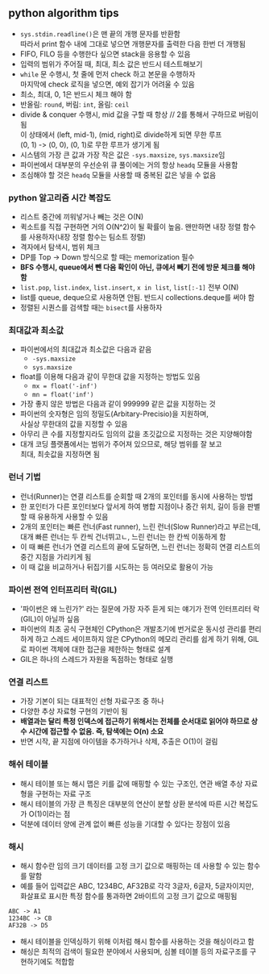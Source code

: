 ## python algorithm tips
- `sys.stdin.readline()`은 맨 끝의 개행 문자를 반환함  
  따라서 print 함수 내에 그대로 넣으면 개행문자를 출력한 다음 한번 더 개행됨
- FIFO, FILO 등을 수행한다 싶으면 stack을 응용할 수 있음
- 입력의 범위가 주어질 때, 최대, 최소 값은 반드시 테스트해보기
- `while` 문 수행시, 첫 줄에 먼저 check 하고 본문을 수행하자  
  마지막에 check 로직을 넣으면, 예외 잡기가 어려울 수 있음
- 최소, 최대, 0, 1은 반드시 체크 해야 함
- 반올림: `round`, 버림: `int`, 올림: `ceil`
- divide & conquer 수행시, mid 값을 구할 때 항상 // 2를 통해서 구하므로 버림이 됨  
  이 상태에서 (left, mid-1), (mid, right)로 divide하게 되면 무한 루프  
  (0, 1) -> (0, 0), (0, 1)로 무한 루프가 생기게 됨
- 시스템의 가장 큰 값과 가장 작은 값은 `-sys.maxsize`, `sys.maxsize`임  
- 파이썬에서 대부분의 우선순위 큐 풀이에는 거의 항상 `headq` 모듈을 사용함
- 조심해야 할 것은 `headq` 모듈을 사용할 때 중복된 값은 넣을 수 없음

### python 알고리즘 시간 복잡도
- 리스트 중간에 끼워넣거나 빼는 것은 O(N)
- 퀵소트를 직접 구현하면 거의 O(N^2)이 될 확률이 높음. 왠만하면 내장 정렬 함수를 사용하자(내장 정렬 함수는 팀소트 정렬)
- 격자에서 탐색시, 범위 체크
- DP를 Top -> Down 방식으로 할 때는 memorization 필수
- <b>BFS 수행시, queue에서 뺀 다음 확인이 아닌, 큐에서 빼기 전에 방문 체크를 해야 함</b>
- `list.pop`, `list.index`, `list.insert`, `x in list`, `list[:-1]` 전부 O(N)
- list를 queue, deque으로 사용하면 안됨. 반드시 collections.deque를 써야 함
- 정렬된 시퀀스를 검색할 때는 `bisect`를 사용하자

### 최대값과 최소값
- 파이썬에서의 최대값과 최소값은 다음과 같음
  - `-sys.maxsize`
  - `sys.maxsize`
- float를 이용해 다음과 같이 무한대 값을 지정하는 방법도 있음  
  - `mx = float('-inf')`
  - `mn = float('inf')` 
- 가장 좋지 않은 방법은 다음과 같이 999999 같은 값을 지정하는 것
- 파이썬의 숫자형은 임의 정밀도(Arbitary-Precisio)을 지원하며,  
  사실상 무한대의 값을 지정할 수 있음
- 아무리 큰 수를 지정할지라도 임의의 값을 초깃값으로 지정하는 것은 지양해야함
- 대개 코딩 플랫폼에서는 범위가 주어져 있으므로, 해당 범위를 잘 보고  
  최대, 최솟값을 지정하면 됨

### 런너 기법
- 런너(Runner)는 연결 리스트를 순회할 때 2개의 포인터를 동시에 사용하는 방법
- 한 포인터가 다른 포인터보다 앞서게 하여 병합 지점이나 중간 위치, 길이 등을 판별할 때 유용하게 사용할 수 있음
- 2개의 포인터는 빠른 런너(Fast runner), 느린 런너(Slow Runner)라고 부르는데, 대개 빠른 런너는 두 칸씩 건너뛰고ㄴ, 느린 런너는 한 칸씩 이동하게 함
- 이 때 빠른 런너가 연결 리스트의 끝에 도달하면, 느린 런너는 정확히 연결 리스트의 중간 지점을 가리키게 됨
- 이 때 값을 비교하거나 뒤집기를 시도하는 등 여러모로 활용이 가능

### 파이썬 전역 인터프리터 락(GIL)
- '파이썬은 왜 느린가?' 라는 질문에 가장 자주 듣게 되는 얘기가 전역 인터프리터 락(GIL)이 아닐까 싶음
- 파이썬의 최초 공식 구현체인 CPython은 개발초기에 번거로운 동시성 관리를 편리하게 하고 스레드 세이프하지 않은 CPython의 메모리 관리를 쉽게 하기 위해, GIL로 파이썬 객체에 대한 접근을 제한하는 형태로 설계
- GIL은 하나의 스레드가 자원을 독점하는 형태로 실행

### 연결 리스트
- 가장 기본이 되는 대표적인 선형 자료구조 중 하나
- 다양한 추상 자료형 구현의 기반이 됨
- <b>배열과는 달리 특정 인덱스에 접근하기 위해서는 전체를 순서대로 읽어야 하므로 상수 시간에 접근할 수 없음. 즉, 탐색에는 O(n) 소요</b>
- 반면 시작, 끝 지점에 아이템을 추가하거나 삭제, 추출은 O(1)이 걸림

### 해쉬 테이블
- 해시 테이블 또는 해시 맵은 키를 값에 매핑할 수 있는 구조인, 연관 배열 추상 자료형을 구현하는 자료 구조
- 해시 테이블의 가장 큰 특징은 대부분의 연산이 분할 상환 분석에 따른 시간 복잡도가 O(1)이라는 점
- 덕분에 데이터 양에 관계 없이 빠른 성능을 기대할 수 있다는 장점이 있음

### 해시
- 해시 함수란 임의 크기 데이터를 고정 크기 값으로 매핑하는 데 사용할 수 있는 함수를 말함
- 예를 들어 입력값은 ABC, 1234BC, AF32B로 각각 3글자, 6글자, 5글자이지만, 화살표로 표시한 특정 함수를 통과하면 2바이트의 고정 크기 값으로 매핑됨
~~~
ABC -> A1
1234BC -> CB
AF32B -> D5
~~~
- 해시 테이블을 인덱싱하기 위해 이처럼 해시 함수를 사용하는 것을 해싱이라고 함
- 해싱은 최적의 검색이 필요한 분야에서 사용되며, 심볼 테이블 등의 자료구조를 구현하기에도 적합함